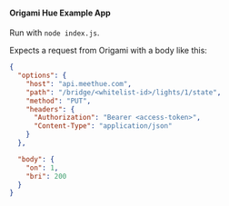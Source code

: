 #### Origami Hue Example App

Run with `node index.js`.

Expects a request from Origami with a body like this:

``` json
{
  "options": {
    "host": "api.meethue.com",
    "path": "/bridge/<whitelist-id>/lights/1/state",
    "method": "PUT",
    "headers": {
      "Authorization": "Bearer <access-token>",
      "Content-Type": "application/json"
    }
  },

  "body": {
    "on": 1,
    "bri": 200
  }
}
```
